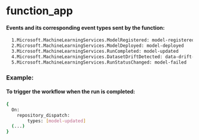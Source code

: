 # function_app

#### Events and its corresponding event types sent by the function:
```sh
  1.Microsoft.MachineLearningServices.ModelRegistered: model-registered
  2.Microsoft.MachineLearningServices.ModelDeployed: model-deployed
  3.Microsoft.MachineLearningServices.RunCompleted: model-updated
  4.Microsoft.MachineLearningServices.DatasetDriftDetected: data-drift-detected
  5.Microsoft.MachineLearningServices.RunStatusChanged: model-failed
```
  
### Example:
#### To trigger the workflow when the run is completed:
```sh
{
  On:
    repository_dispatch:
        types: [model-updated]
  (...)
}
```
